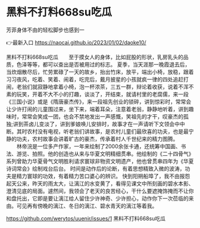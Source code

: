 # 黑料不打料668su吃瓜
芳菲身体不由的轻松脚步也感到一

👉最新入口 https://naocai.github.io/2023/01/02/daoke10/

黑料不打料668su吃瓜　　至于摸女人的身体，比如屁股的形状，乳房乳头的品质，色泽等等，都可以查出是否被用过的标志。
夏季，当天涯那一晚霞退去后，当炊烟散尽后，忙劳累碌了一天的故乡，抬出竹床，放平，端出小椅，放稳，跟着习习夜风，吃着、笑着、闹着，吃完后，戴月披星的小孩就疯一律的四处追赶打闹，老翁们就寂静地拿着小椅，泡一杯浓茶，三五一群，辩论着收获，说着不浑不素的玩笑，开着不大不小的打趣，谈淡了，开结束，就请村里的老腐儒，来一段《三国小说》或是《隋唐豪杰传》，来一段祖先创业的锁碎，讲到惊彩时，常常会让少许打闹的儿童围过来，坐下来，端着耳朵，注意着老翁，静静地听着，讲到趣味时，常常会笑成一团，也会不禁地发出一声感慨，笑祖先的才干，叹豪杰的孤独;讲到茶卤儿变淡了，讲到爹娘唤儿安排时，故事才在一声请听下文领会中中断。其时农村没有电视，听老翁们讲故事，是农村儿童们最欣喜的功夫，也是最宁静的功夫，农村故事会讲着旷古的豪杰，传承着村人千世纪来的精力图腾。
　　林帝浣是一位多产作家，一年来绘制了2000余张卡通，还统筹中国画、书法、游览、拍照。他的创造也从来与华夏文明精细贯串。他绘制的《二十四骨气》系列曾助力华夏骨气文明胜利请求寰球非物资文明遗产，他也曾贯串四年为《华夏诗词常会》绘制戏台后台。
时间是动作后的论断，有着思想精致入微的波涛，功夫是精力寰球的功效，有着精力苦口婆心的辨识。
快到阳朔船埠了，我不由报怨起天公来，昨天的雨太大，让漓江的水变黄了，看得见课文中所刻画的碧水本影、澄清见底的局面。遽然间，我领会了老天的良苦经心，干什么要遮掩饰掩而不让你和盘托出，它即是要让漓江给人留住少许神奇、少许担心，动作你下一次莅临的来由。可见再有傍晚的漓江、冬日的漓江、碧水青天的漓江等着我。

https://github.com/werytos/uuenir/issues/1
黑料不打料668su吃瓜
